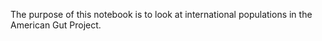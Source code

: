 The purpose of this notebook is to look at international populations in the American Gut Project.

```python

```
